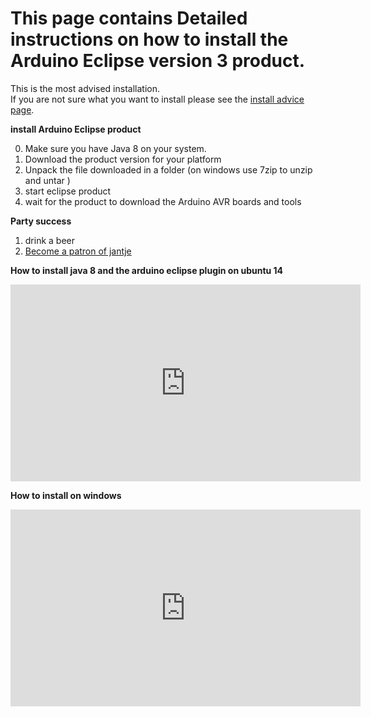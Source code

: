 This page contains Detailed instructions on how to install the Arduino Eclipse version 3 product.
===

This is the most advised installation.  
If you are not sure what you want to install please see the 
[install advice page]("install_advice.shtml").



 
**install Arduino Eclipse product**

 0. Make sure you have Java 8 on your system.
 1. Download the product version for your platform 
 2. Unpack the file downloaded in a folder (on windows use 7zip to unzip and untar )   
 3. start eclipse product
 4. wait for the product to download the Arduino AVR boards and tools  
  

 
 **Party success**
 
 1. drink a beer
 2. [Become a patron of jantje](http://eclipse.baeyens.it/donate.html "thanks")
    

**How to install java 8 and the arduino eclipse plugin on ubuntu 14**
<iframe width="560" height="315" src="https://www.youtube.com/embed/AmePMUuv0uk?list=PLCSjf7QmP3TDPSjT_5UIp0DHXzKdhIQsF" frameborder="0" allowfullscreen></iframe>

**How to install on windows**
<iframe width="560" height="315" src="https://www.youtube.com/embed/AmePMUuv0uk?list=PLCSjf7QmP3TDPSjT_5UIp0DHXzKdhIQsF" frameborder="0" allowfullscreen></iframe>

